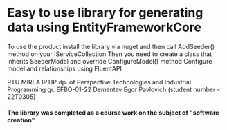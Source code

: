 # Easy to use library for generating data using EntityFrameworkCore

To use the product install the library via nuget and then call AddSeeder() method on your IServiceCollection
Then you need to create a class that inherits SeederModel and override ConfigureModel() method
Configure model and relationships using FluentAPI

RTU MIREA
IPTIP
dp. of Perspective Technologies and Industrial Programming
gr. EFBO-01-22
Dementev Egor Pavlovich (student number - 22T0305)

#### The library was completed as a course work on the subject of "software creation" 